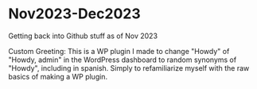 # Nov2023-Dec2023
Getting back into Github stuff as of Nov 2023

Custom Greeting: This is a WP plugin I made to change "Howdy" of "Howdy, admin" in the WordPress dashboard to random synonyms of "Howdy", including in spanish. Simply to refamiliarize myself with the raw basics of making a WP plugin.

